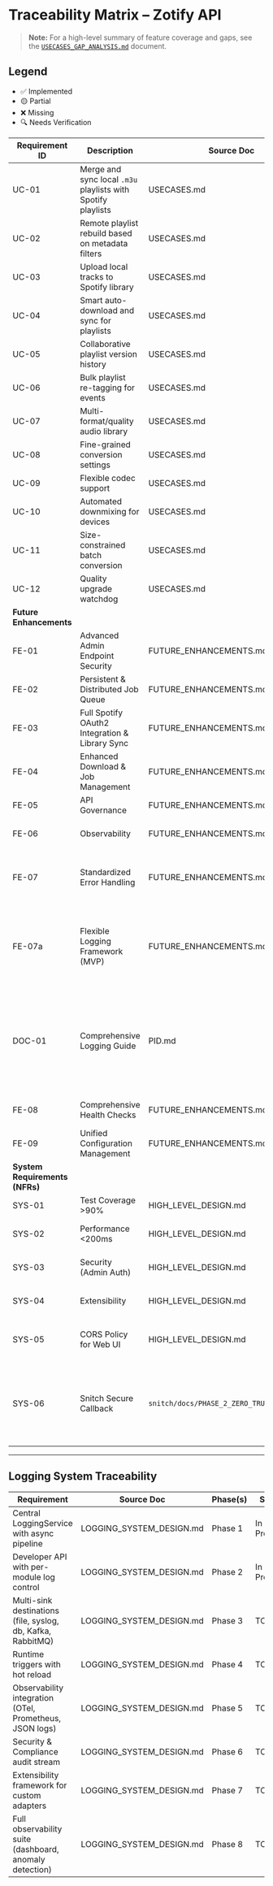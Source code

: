 # Traceability Matrix – Zotify API

> **Note:** For a high-level summary of feature coverage and gaps, see the [`USECASES_GAP_ANALYSIS.md`](./USECASES_GAP_ANALYSIS.md) document.

## Legend
- ✅ Implemented
- 🟡 Partial
- ❌ Missing
- 🔍 Needs Verification

| Requirement ID | Description | Source Doc | Implementation Status | Code Reference | Test Coverage | Linked Enhancement | Notes |
|----------------|-------------|------------|-----------------------|----------------|---------------|--------------------|-------|
| UC-01 | Merge and sync local `.m3u` playlists with Spotify playlists | USECASES.md | ❌ Missing | N/A | N/A | FE-02 | Dependent on Spotify playlist write support |
| UC-02 | Remote playlist rebuild based on metadata filters | USECASES.md | ❌ Missing | N/A | N/A | FE-05 | — |
| UC-03 | Upload local tracks to Spotify library | USECASES.md | ❌ Missing | N/A | N/A | | |
| UC-04 | Smart auto-download and sync for playlists | USECASES.md | 🟡 Partial | `services/download_service.py` | 🔍 Needs Verification | FE-03, FE-04 | Lacks automation and file management |
| UC-05 | Collaborative playlist version history | USECASES.md | ❌ Missing | N/A | N/A | | |
| UC-06 | Bulk playlist re-tagging for events | USECASES.md | ❌ Missing | N/A | N/A | | |
| UC-07 | Multi-format/quality audio library | USECASES.md | 🟡 Partial | `services/download_service.py` | 🔍 Needs Verification | | Lacks multi-format and quality control |
| UC-08 | Fine-grained conversion settings | USECASES.md | ❌ Missing | N/A | N/A | | |
| UC-09 | Flexible codec support | USECASES.md | ❌ Missing | N/A | N/A | | |
| UC-10 | Automated downmixing for devices | USECASES.md | ❌ Missing | N/A | N/A | | |
| UC-11 | Size-constrained batch conversion | USECASES.md | ❌ Missing | N/A | N/A | | |
| UC-12 | Quality upgrade watchdog | USECASES.md | ❌ Missing | N/A | N/A | | |
| **Future Enhancements** | | | | | | | |
| FE-01 | Advanced Admin Endpoint Security | FUTURE_ENHANCEMENTS.md | ❌ Missing | N/A | N/A | | e.g., JWT, rate limiting |
| FE-02 | Persistent & Distributed Job Queue | FUTURE_ENHANCEMENTS.md | 🟡 Partial | `services/download_service.py` | 🔍 Needs Verification | | Currently in-memory DB queue |
| FE-03 | Full Spotify OAuth2 Integration & Library Sync | FUTURE_ENHANCEMENTS.md | 🟡 Partial | `providers/spotify_connector.py` | 🔍 Needs Verification | | Lacks write-sync and full library management |
| FE-04 | Enhanced Download & Job Management | FUTURE_ENHANCEMENTS.md | ❌ Missing | N/A | N/A | | e.g., progress reporting, notifications |
| FE-05 | API Governance | FUTURE_ENHANCEMENTS.md | ❌ Missing | N/A | N/A | | e.g., rate limiting, quotas |
| FE-06 | Observability | FUTURE_ENHANCEMENTS.md | 🟡 Partial | `middleware/request_id.py` | 🔍 Needs Verification | | Lacks detailed audit trails. See FE-07a. |
| FE-07 | Standardized Error Handling | FUTURE_ENHANCEMENTS.md | ✅ Implemented | `core/error_handler/` | ✅ Implemented | | Centralized error handling module is complete and integrated. |
| FE-07a | Flexible Logging Framework (MVP) | FUTURE_ENHANCEMENTS.md | 🟡 Partial | `core/logging_framework/` | ✅ Implemented | FE-06 | MVP of the new developer-facing logging framework is complete, with configurable sinks and a `log_event` API. |
| DOC-01 | Comprehensive Logging Guide | PID.md | ✅ Implemented | `docs/manuals/LOGGING_GUIDE.md` | N/A | FE-07a | A detailed developer guide for the new logging framework has been created as per the project's documentation-first principles. |
| FE-08 | Comprehensive Health Checks | FUTURE_ENHANCEMENTS.md | 🟡 Partial | `routes/system.py` | 🔍 Needs Verification | | Only basic uptime/env endpoints exist |
| FE-09 | Unified Configuration Management | FUTURE_ENHANCEMENTS.md | 🟡 Partial | `services/config_service.py` | 🔍 Needs Verification | | Dual system exists, not unified |
| **System Requirements (NFRs)** | | | | | | | |
| SYS-01 | Test Coverage >90% | HIGH_LEVEL_DESIGN.md | ❌ Missing | N/A | `pytest --cov` | | CI gating not implemented |
| SYS-02 | Performance <200ms | HIGH_LEVEL_DESIGN.md | 🔍 Needs Verification | N/A | N/A | | No performance benchmarks exist |
| SYS-03 | Security (Admin Auth) | HIGH_LEVEL_DESIGN.md | ✅ Implemented | `services/auth.py` | 🔍 Needs Verification | FE-01 | Basic API key auth is implemented |
| SYS-04 | Extensibility | HIGH_LEVEL_DESIGN.md | ✅ Implemented | `providers/base.py` | N/A | | Provider model allows for extension |
| SYS-05 | CORS Policy for Web UI | HIGH_LEVEL_DESIGN.md | ✅ Implemented | `zotify_api/main.py` | N/A | | Permissive CORS policy to allow browser-based clients. |
| SYS-06 | Snitch Secure Callback | `snitch/docs/PHASE_2_ZERO_TRUST_DESIGN.md` | 🟡 Partial | `snitch/internal/listener/` | ✅ Implemented | | Zero Trust model with end-to-end payload encryption and nonce-based replay protection. |

---

## Logging System Traceability

| Requirement | Source Doc | Phase(s) | Status |
|-------------|------------|----------|--------|
| Central LoggingService with async pipeline | LOGGING_SYSTEM_DESIGN.md | Phase 1 | In Progress |
| Developer API with per-module log control | LOGGING_SYSTEM_DESIGN.md | Phase 2 | In Progress |
| Multi-sink destinations (file, syslog, db, Kafka, RabbitMQ) | LOGGING_SYSTEM_DESIGN.md | Phase 3 | TODO |
| Runtime triggers with hot reload | LOGGING_SYSTEM_DESIGN.md | Phase 4 | TODO |
| Observability integration (OTel, Prometheus, JSON logs) | LOGGING_SYSTEM_DESIGN.md | Phase 5 | TODO |
| Security & Compliance audit stream | LOGGING_SYSTEM_DESIGN.md | Phase 6 | TODO |
| Extensibility framework for custom adapters | LOGGING_SYSTEM_DESIGN.md | Phase 7 | TODO |
| Full observability suite (dashboard, anomaly detection) | LOGGING_SYSTEM_DESIGN.md | Phase 8 | TODO |
